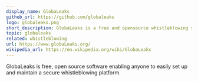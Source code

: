 ```yaml
---
display_name: GlobaLeaks
github_url: https://github.com/globaleaks
logo: globaleaks.png
short_description: GlobaLeaks is a free and opensource whistleblowing software.
topic: globaleaks
related: whistleblowing
url: https://www.globaLeaks.org/
wikipedia_url: https://en.wikipedia.org/wiki/GlobaLeaks
---
```

GlobaLeaks is free, open source software enabling anyone to easily set up and maintain a secure whistleblowing platform.
